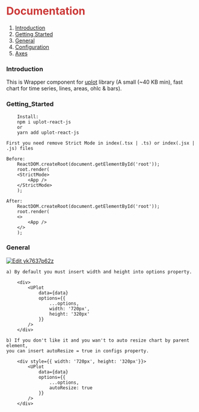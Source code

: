 <h1 style="color:#cb3837">Documentation</h1>

1. [Introduction](#Introduction) <br/>
2. [Getting Started](#Getting_Started) <br/>
3. [General](#General) <br/>
4. [Configuration](#Configuration) <br/>
5. [Axes](#Axes) <br/>

### Introduction

This is Wrapper component for <a href="https://www.npmjs.com/package/uplot" target="_blank">uplot</a> library (A small (~40 KB min), fast chart for time series, lines, areas, ohlc & bars).

### Getting_Started

```
    Install:
    npm i uplot-react-js
    or
    yarn add uplot-react-js
```

```
First you need remove Strict Mode in index(.tsx | .ts) or index(.jsx | .js) files

Before: 
    ReactDOM.createRoot(document.getElementById('root'));
    root.render(
    <StrictMode>
        <App />
    </StrictMode>
    );

After:
    ReactDOM.createRoot(document.getElementById('root'));
    root.render(
    <>
        <App />
    </>
    );
```

### General
<a href="https://codesandbox.io/s/uplot-react-js-general-g900ii" rel="nofollow"><img src="https://camo.githubusercontent.com/90808661433696bc57dce8d4ad732307b5cec6270e6b846f114dcd7ee7f9458a/68747470733a2f2f636f646573616e64626f782e696f2f7374617469632f696d672f706c61792d636f646573616e64626f782e737667" alt="Edit yk7637p62z" data-canonical-src="https://codesandbox.io/static/img/play-codesandbox.svg" style="max-width:100%;"></a>

```
a) By default you must insert width and height into options property.

    <div>
        <UPlot 
            data={data} 
            options={{
                ...options,
                width: '720px', 
                height: '320px'
            }}
        />
    </div>

b) If you don't like it and you wan't to auto resize chart by parent element, 
you can insert autoResize = true in configs property.

    <div style={{ width: '720px', height: '320px'}}>
        <UPlot 
            data={data} 
            options={{
                ...options,
                autoResize: true
            }}
        />
    </div>

```
